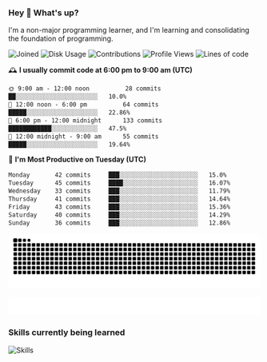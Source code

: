 ### Hey :wave: What's up?

I'm a non-major programming learner, and I'm learning and consolidating the foundation of programming.

<!--START_SECTION:waka-->
![Joined](http://img.shields.io/badge/Joined-8%20years%20ago-6D67E4?style=flat&labelColor=453C67)
![Disk Usage](http://img.shields.io/badge/Github%27s%20Storage-604.4%20MB-FD841F?style=flat&labelColor=E14D2A)
![Contributions](http://img.shields.io/badge/Contributions%20in%202024-186-7DCE13?style=flat&labelColor=2B7A0B)
![Profile Views](http://img.shields.io/badge/Profile%20Views-7-3AB4F2?style=flat&labelColor=0078AA)
![Lines of code](https://img.shields.io/badge/Lines%20of%20code-2%20Million%20Lines%20of%20code-FF8B8B?style=flat&labelColor=EB4747)

🕰️ **I usually commit code at 6:00 pm to 9:00 am (UTC)** 

```text
🌞 9:00 am - 12:00 noon          28 commits     ██░░░░░░░░░░░░░░░░░░░░░░░   10.0% 
🌆 12:00 noon - 6:00 pm          64 commits     █████░░░░░░░░░░░░░░░░░░░░   22.86% 
🌃 6:00 pm - 12:00 midnight      133 commits    ████████████░░░░░░░░░░░░░   47.5% 
🌙 12:00 midnight - 9:00 am      55 commits     █████░░░░░░░░░░░░░░░░░░░░   19.64%
```
📅 **I'm Most Productive on Tuesday (UTC)** 

```text
Monday       42 commits     ███░░░░░░░░░░░░░░░░░░░░░░   15.0% 
Tuesday      45 commits     ████░░░░░░░░░░░░░░░░░░░░░   16.07% 
Wednesday    33 commits     ███░░░░░░░░░░░░░░░░░░░░░░   11.79% 
Thursday     41 commits     ███░░░░░░░░░░░░░░░░░░░░░░   14.64% 
Friday       43 commits     ███░░░░░░░░░░░░░░░░░░░░░░   15.36% 
Saturday     40 commits     ███░░░░░░░░░░░░░░░░░░░░░░   14.29% 
Sunday       36 commits     ███░░░░░░░░░░░░░░░░░░░░░░   12.86%
```

<!--END_SECTION:waka-->

![Snake animation](https://raw.githubusercontent.com/dirname/dirname/output/snake.svg)

![metrics](github-metrics.svg)

### Skills currently being learned

![Skills](https://skillicons.dev/icons?i=linux,rust,go,solidity,typescript,bash,git,postgres,mysql,redis,mongo,docker,kubernetes,grafana,prometheus)
